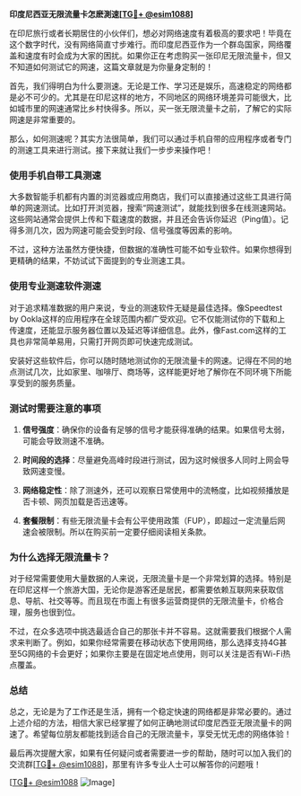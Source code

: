**印度尼西亚无限流量卡怎麽測速[[TG💪+ @esim1088](https://t.me/s/esim1088)]**

在印尼旅行或者长期居住的小伙伴们，想必对网络速度有着极高的要求吧！毕竟在这个数字时代，没有网络简直寸步难行。而印度尼西亚作为一个群岛国家，网络覆盖和速度有时会成为大家的困扰。如果你正在考虑购买一张印尼无限流量卡，但又不知道如何测试它的网速，这篇文章就是为你量身定制的！

首先，我们得明白为什么要测速。无论是工作、学习还是娱乐，高速稳定的网络都是必不可少的。尤其是在印尼这样的地方，不同地区的网络环境差异可能很大，比如城市里的网速通常比乡村快得多。所以，买一张无限流量卡之前，了解它的实际网速是非常重要的。

那么，如何测速呢？其实方法很简单，我们可以通过手机自带的应用程序或者专门的测速工具来进行测试。接下来就让我们一步步来操作吧！

### **使用手机自带工具测速**

大多数智能手机都有内置的浏览器或应用商店，我们可以直接通过这些工具进行简单的网速测试。比如打开浏览器，搜索“网速测试”，就能找到很多在线测速网站。这些网站通常会提供上传和下载速度的数据，并且还会告诉你延迟（Ping值）。记得多测几次，因为网速可能会受到时段、信号强度等因素的影响。

不过，这种方法虽然方便快捷，但数据的准确性可能不如专业软件。如果你想得到更精确的结果，不妨试试下面提到的专业测速工具。

### **使用专业测速软件测速**

对于追求精准数据的用户来说，专业的测速软件无疑是最佳选择。像Speedtest by Ookla这样的应用程序在全球范围内都广受欢迎。它不仅能测试你的下载和上传速度，还能显示服务器位置以及延迟等详细信息。此外，像Fast.com这样的工具也非常简单易用，只需打开网页即可快速完成测试。

安装好这些软件后，你可以随时随地测试你的无限流量卡的网速。记得在不同的地点测试几次，比如家里、咖啡厅、商场等，这样能更好地了解你在不同环境下所能享受到的服务质量。

### **测试时需要注意的事项**

1. **信号强度**：确保你的设备有足够的信号才能获得准确的结果。如果信号太弱，可能会导致测速不准确。
   
2. **时间段的选择**：尽量避免高峰时段进行测试，因为这时候很多人同时上网会导致网速变慢。

3. **网络稳定性**：除了测速外，还可以观察日常使用中的流畅度，比如视频播放是否卡顿、网页加载是否迅速等。

4. **套餐限制**：有些无限流量卡会有公平使用政策（FUP），即超过一定流量后网速会被限制。所以在购买前一定要仔细阅读相关条款。

### **为什么选择无限流量卡？**

对于经常需要使用大量数据的人来说，无限流量卡是一个非常划算的选择。特别是在印尼这样一个旅游大国，无论你是游客还是居民，都需要依赖互联网来获取信息、导航、社交等等。而且现在市面上有很多运营商提供的无限流量卡，价格合理，服务也很到位。

不过，在众多选项中挑选最适合自己的那张卡并不容易。这就需要我们根据个人需求来判断了。例如，如果你经常需要在移动状态下使用网络，那么选择支持4G甚至5G网络的卡会更好；如果你主要是在固定地点使用，则可以关注是否有Wi-Fi热点覆盖。

### **总结**

总之，无论是为了工作还是生活，拥有一个稳定快速的网络都是非常必要的。通过上述介绍的方法，相信大家已经掌握了如何正确地测试印度尼西亚无限流量卡的网速了。希望每位朋友都能找到适合自己的无限流量卡，享受无忧无虑的网络体验！

最后再次提醒大家，如果有任何疑问或者需要进一步的帮助，随时可以加入我们的交流群[[TG💪+ @esim1088](https://t.me/s/esim1088)]，那里有许多专业人士可以解答你的问题哦！

[[TG💪+ @esim1088](https://t.me/s/esim1088) ![Image](https://i.postimg.cc/4NQfJmqS/Snipaste-2025-05-13-00-14-12.png)]